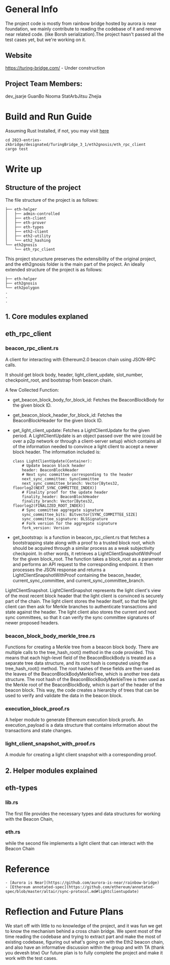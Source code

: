 # General Info

The project code is mostly from rainbow bridge hosted by aurora is near foundation, we mainly contribute to reading the codebase of it and remove near related code. (like Borsh serialization).The project hasn't passed all the test cases yet, but we're working on it.

## Website

https://turing-bridge.com/ - Under construction

## Project Team Members:

dev_jsarje
GuanBo
Nooma
StatArbJitsu
Zhejia

# Build and Run Guide

Assuming Rust Installed, if not, you may visit [here](https://www.rust-lang.org/tools/install)

```
cd 2023-entries-zkbridge/designated/TuringBridge_3_1/eth2gnosis/eth_rpc_client
cargo test
```

# Write up

## Structure of the project

The file structure of the project is as follows:

```
├── eth-helper
│   ├── admin-controlled
│   ├── eth-client
│   ├── eth-prover
│   ├── eth-types
│   ├── eth2-client
│   ├── eth2-utility
│   └── eth2_hashing
└── eth2gnosis
    └── eth_rpc_client
```

This project sturucture preserves the extensibility of the original project, and the eth2gnosis folder is the main part of the project. An ideally extended structure of the project is as follows:

```
├── eth-helper
├── eth2gnosis
└── eth2polygon
.
.
.
```

## 1. Core modules explaned

## eth_rpc_client

### beacon_rpc_client.rs

A client for interacting with Ethereum2.0 beacon chain using JSON-RPC calls.

It should get block body, header, light_client_update, slot_number, checkpoint_root, and bootstrap from beacon chain.

A few Collected Function:

- get_beacon_block_body_for_block_id: Fetches the BeaconBlockBody for the given block ID.
- get_beacon_block_header_for_block_id: Fetches the BeaconBlockHeader for the given block ID.
- get_light_client_update: Fetches a LightClientUpdate for the given period. A LightClientUpdate is an object passed over the wire (could be over a p2p network or through a client-server setup) which contains all of the information needed to convince a light client to accept a newer block header. The information included is:

  ```
  class LightClientUpdate(Container):
      # Update beacon block header
      header: BeaconBlockHeader
      # Next sync committee corresponding to the header
      next_sync_committee: SyncCommittee
      next_sync_committee_branch: Vector[Bytes32, floorlog2(NEXT_SYNC_COMMITTEE_INDEX)]
      # Finality proof for the update header
      finality_header: BeaconBlockHeader
      finality_branch: Vector[Bytes32, floorlog2(FINALIZED_ROOT_INDEX)]
      # Sync committee aggregate signature
      sync_committee_bits: Bitvector[SYNC_COMMITTEE_SIZE]
      sync_committee_signature: BLSSignature
      # Fork version for the aggregate signature
      fork_version: Version
  ```

- get_bootstrap: is a function in beacon_rpc_client.rs that fetches a bootstrapping state along with a proof to a trusted block root, which should be acquired through a similar process as a weak subjectivity checkpoint. In other words, it retrieves a LightClientSnapshotWithProof for the given block_root. The function takes a block_root as a parameter and performs an API request to the corresponding endpoint. It then processes the JSON response and returns a LightClientSnapshotWithProof containing the beacon_header, current_sync_committee, and current_sync_committee_branch.

LightClientSnapshot. LightClientSnapshot represents the light client's view of the most recent block header that the light client is convinced is securely part of the chain. The light client stores the header itself, so that the light client can then ask for Merkle branches to authenticate transactions and state against the header. The light client also stores the current and next sync committees, so that it can verify the sync committee signatures of newer proposed headers.

### beacon_block_body_merkle_tree.rs

Functions for creating a Merkle tree from a beacon block body.
There are multiple calls to the tree_hash_root() method in the code provided. This means that each high-level field of the BeaconBlockBody is treated as a separate tree data structure, and its root hash is computed using the tree_hash_root() method. The root hashes of these fields are then used as the leaves of the BeaconBlockBodyMerkleTree, which is another tree data structure. The root hash of the BeaconBlockBodyMerkleTree is then used as the Merkle root of the BeaconBlockBody, which is part of the header of the beacon block. This way, the code creates a hierarchy of trees that can be used to verify and validate the data in the beacon block.

### execution_block_proof.rs

A helper module to generate Ethereum execution block proofs.
An execution_payload is a data structure that contains information about the transactions and state changes.

### light_client_snapshot_with_proof.rs

A module for creating a light client snapshot with a corresponding proof.

## 2. Helper modules explained

## eth-types

### lib.rs

The first file provides the necessary types and data structures for working with the Beacon Chain,

### eth.rs

while the second file implements a light client that can interact with the Beacon Chain

# Reference

```
- [Aurora is Near](https://github.com/aurora-is-near/rainbow-bridge)
- [Ethereum annotated-spec](https://github.com/ethereum/annotated-spec/blob/master/altair/sync-protocol.md#lightclientupdate)

```

# Reflection and Future Plans

We start off with little to no knowledge of the project, and it was fun we get to know the mechanism behind a cross chain bridge. We spent most of the time reading the codebase and trying to extract part and make the most of existing codebase, figuring out what's going on with the Eth2 beacon chain, and also have an informative discussion within the group and with TA (thank you devesh btw)
Our future plan is to fully complete the project and make it work with the test cases.
